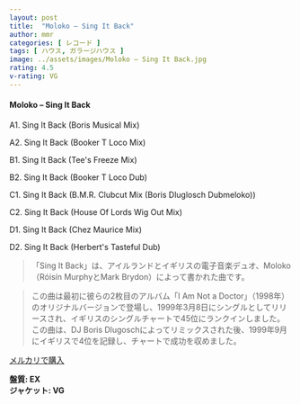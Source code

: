 ```yaml
---
layout: post
title:  "Moloko – Sing It Back"
author: mmr
categories: [ レコード ]
tags: [ ハウス, ガラージハウス ]
image: ../assets/images/Moloko – Sing It Back.jpg
rating: 4.5
v-rating: VG
---
```


#### Moloko – Sing It Back

A1. Sing It Back (Boris Musical Mix)

A2. Sing It Back (Booker T Loco Mix)

B1. Sing It Back (Tee's Freeze Mix)

B2. Sing It Back (Booker T Loco Dub)

C1. Sing It Back (B.M.R. Clubcut Mix (Boris Dluglosch Dubmeloko))

C2. Sing It Back (House Of Lords Wig Out Mix)

D1. Sing It Back (Chez Maurice Mix)

D2. Sing It Back (Herbert's Tasteful Dub)

> 「Sing It Back」は、アイルランドとイギリスの電子音楽デュオ、Moloko（Róisín MurphyとMark Brydon）によって書かれた曲です。

> この曲は最初に彼らの2枚目のアルバム「I Am Not a Doctor」（1998年）のオリジナルバージョンで登場し、1999年3月8日にシングルとしてリリースされ、イギリスのシングルチャートで45位にランクインしました。この曲は、DJ Boris Dlugoschによってリミックスされた後、1999年9月にイギリスで4位を記録し、チャートで成功を収めました。

[メルカリで購入](https://jp.mercari.com/item/m50691823810)

<div class="mt-4 mb-4 d-flex align-items-center">
<strong class="mr-1">盤質: EX</strong>
</div>
<div class="mt-4 mb-4 d-flex align-items-center">
<strong class="mr-1">ジャケット: VG</strong>
</div>
